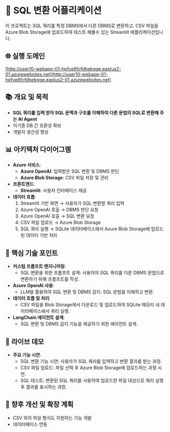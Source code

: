 # 🔧 SQL 변환 어플리케이션  
  
이 프로젝트는 SQL 쿼리를 특정 DBMS에서 다른 DBMS로 변환하고, CSV 파일을 Azure Blob Storage에 업로드하여 테스트 해볼수 있는 Streamlit 애플리케이션입니다.  
  
## 🌐 실행 도메인  
[http://user10-webapp-01-hpfve6fcfdhebgge.eastus2-01.azurewebsites.net](http://user10-webapp-01-hpfve6fcfdhebgge.eastus2-01.azurewebsites.net)  
  
## 📚 개요 및 목적  
- **SQL 쿼리를 입력 받아 SQL 문맥과 구조를 이해하여 다른 문법의 SQL로 변환해 주는 AI Agent**  
- 이기종 DB 간 호환성 확보  
- 개발자 생산성 향상  
  
## 📊 아키텍처 다이어그램  
- **Azure 서비스**:
  - **Azure OpenAI**: 입력받은 SQL 변환 및 DBMS 판단
  - **Azure Blob Storage**: CSV 파일 저장 및 관리  
- **프론트엔드**:  
  - **Streamlit**: 사용자 인터페이스 제공  
- **데이터 흐름**:  
  1. Streamlit 기반 화면 → 사용자가 SQL 변환할 쿼리 입력  
  2. Azure OpenAI 호출 → DBMS 판단 요청
  3. Azure OpenAI 호출 → SQL 변환 요청  
  4. CSV 파일 업로드 → Azure Blob Storage  
  5. SQL 쿼리 실행 → SQLite 데이터베이스에서 Azure Blob Storage에 업로드된 데이터 기반 처리  
  
## 🔑 핵심 기술 포인트  
- **커스텀 프롬프트 엔지니어링**:  
  - SQL 변환을 위한 프롬프트 설계: 사용자의 SQL 쿼리를 다른 DBMS 문법으로 변환하기 위해 프롬프트를 작성.  
- **Azure OpenAI 사용**:  
  - LLM을 활용하여 SQL 변환 및 DBMS 감지: SQL 문법을 이해하고 변환.  
- **데이터 흐름 및 처리**:  
  - CSV 파일을 Blob Storage에서 다운로드 및 업로드하여 SQLite 메모리 내 데이터베이스에서 쿼리 실행.  
- **LangChain 에이전트 설계**:  
  - SQL 변환 및 DBMS 감지 기능을 제공하기 위한 에이전트 설계.  
  
## 🚀 라이브 데모  
- **주요 기능 시연**:  
  - SQL 변환 기능 시연: 사용자가 SQL 쿼리를 입력하고 변환 결과를 받는 과정.  
  - CSV 파일 업로드: 파일 선택 후 Azure Blob Storage에 업로드하는 과정 시연.  
  - SQL 테스트: 변환된 SQL 쿼리를 사용하여 업로드한 파일 대상으로 쿼리 실행 후 결과를 표시하는 과정.  
  
## 🔄 향후 개선 및 확장 계획  
- CSV 외의 파일 형식도 지원하는 기능 개발  
- 데이터베이스 연동  
